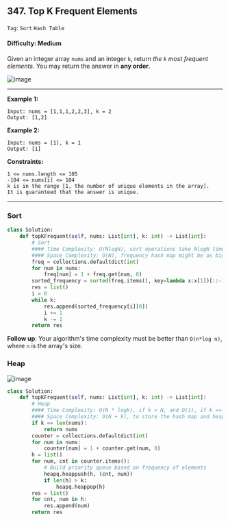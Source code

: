 ## 347. Top K Frequent Elements

```Tag```: ```Sort``` ```Hash Table```

#### Difficulty: Medium

Given an integer array ```nums``` and an integer ```k```, return _the ```k``` most frequent elements_. You may return the answer in __any order__.

![image](https://user-images.githubusercontent.com/35042430/214404324-85f282d5-168b-4417-a3de-7d0b3b3bf73d.png)

---

__Example 1:__
```
Input: nums = [1,1,1,2,2,3], k = 2
Output: [1,2]
```

__Example 2:__
```
Input: nums = [1], k = 1
Output: [1]
```

__Constraints:__
```
1 <= nums.length <= 105
-104 <= nums[i] <= 104
k is in the range [1, the number of unique elements in the array].
It is guaranteed that the answer is unique.
```

---

### Sort

```Python
class Solution:
    def topKFrequent(self, nums: List[int], k: int) -> List[int]:
        # Sort
        #### Time Complexity: O(NlogN), sort operations take NlogN time
        #### Space Complexity: O(N), frequency hash map might be as big as the input array if all elements are unique
        freq = collections.defaultdict(int)
        for num in nums:
            freq[num] = 1 + freq.get(num, 0)
        sorted_frequency = sorted(freq.items(), key=lambda x:x[1])[::-1]
        res = list()
        i = 0
        while k:
            res.append(sorted_frequency[i][0])
            i += 1
            k -= 1
        return res
```

__Follow up__: Your algorithm's time complexity must be better than ```O(n*log n)```, where ```n``` is the array's size.

### Heap

![image](https://leetcode.com/problems/top-k-frequent-elements/solutions/646157/Figures/347_rewrite/summary.png)

```Python
class Solution:
    def topKFrequent(self, nums: List[int], k: int) -> List[int]:
        # Heap
        #### Time Complexity: O(N * logk), if k < N, and O(1), if k == N  
        #### Space Complexity: O(N + k), to store the hash map and heap
        if k == len(nums):
            return nums
        counter = collections.defaultdict(int)
        for num in nums:
            counter[num] = 1 + counter.get(num, 0)
        h = list()
        for num, cnt in counter.items():
            # Build priority queue based on frequency of elements
            heapq.heappush(h, (cnt, num))
            if len(h) > k:
                heapq.heappop(h)
        res = list()
        for cnt, num in h:
            res.append(num)
        return res
```
